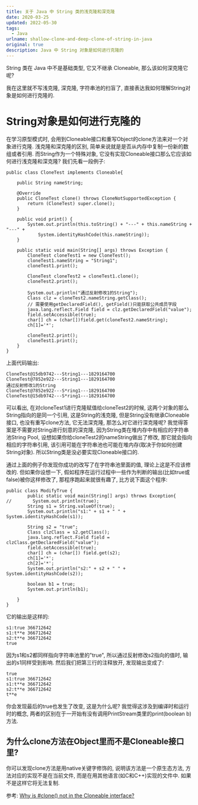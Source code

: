 ```yaml
---
title: 关于 Java 中 String 类的浅克隆和深克隆
date: 2020-03-25
updated: 2022-05-30
tags:
  - Java
urlname: shallow-clone-and-deep-clone-of-string-in-java
original: true
description: Java 中 String 对象是如何进行克隆的
---
```

String 类在 Java 中不是基础类型, 它又不继承 Cloneable, 那么该如何深克隆它呢? 
<!--more-->
我在这里就不写浅克隆, 深克隆, 字符串池的扫盲了, 直接表达我如何理解String对象是如何进行克隆的.
# String对象是如何进行克隆的 
在学习原型模式时, 会用到Cloneable接口和重写Object的clone方法来对一个对象进行克隆. 浅克隆和深克隆的区别, 简单来说就是是否从内存中复制一份新的数组或者引用. 而String作为一个特殊对象, 它没有实现Cloneable接口那么它应该如何进行浅克隆和深克隆? 
我们先看一段例子: 
~~~
public class CloneTest implements Cloneable{
    
    public String nameString;

    @Override
    public CloneTest clone() throws CloneNotSupportedException {
        return (CloneTest) super.clone();
    }

    public void print() {
        System.out.println(this.toString() + "---" + this.nameString + "---" +
            System.identityHashCode(this.nameString));
    }
    
    public static void main(String[] args) throws Exception {
        CloneTest cloneTest1 = new CloneTest();
        cloneTest1.nameString = "String1";
        cloneTest1.print();
        
        CloneTest cloneTest2 = cloneTest1.clone();
        cloneTest2.print();
  
        System.out.println("通过反射修改1的String");
        Class clz = cloneTest2.nameString.getClass();
        // 需要使用getDeclaredField(), getField()只能获取公共成员字段
        java.lang.reflect.Field field = clz.getDeclaredField("value");
        field.setAccessible(true);
        char[] ch = (char[])field.get(cloneTest2.nameString);
        ch[1]='*';

        cloneTest2.print();
        cloneTest1.print();
    }
}
~~~
上面代码输出:
~~~
CloneTest@15db9742---String1---1829164700
CloneTest@7852e922---String1---1829164700
通过反射修改1的String
CloneTest@7852e922---S*ring1---1829164700
CloneTest@15db9742---S*ring1---1829164700
~~~
可以看出, 在对cloneTest1进行克隆赋值给cloneTest2的时候, 这两个对象的那么String指向的是同一个引用, 这是String的浅克隆, 但是String没有继承Cloneable接口, 也没有重写clone方法, 它无法深克隆, 那怎么对它进行深克隆呢? 我觉得答案是不需要对String进行刻意的深克隆, 因为String类在堆内存中有相应的字符串池String Pool, 设想如果你给cloneTest2的nameString做出了修改, 那它就会指向相应的字符串引用, 该引用可能在字符串池也可能在堆内存(取决于你如何创建String对象). 所以String类是没必要实现Cloneable接口的. 

通过上面的例子你发现你成功的改写了在字符串池里面的值, 理论上这是不应该修改的. 但如果你设想一下, 假如程序在运行过程中一些作为判断的输出(比如true或false)被你这样修改了, 那程序跑起来就很有趣了, 比方说下面这个程序: 
~~~
public class ModifyTrue {
        public static void main(String[] args) throws Exception{
//        System.out.println(true);
        String s1 = String.valueOf(true);
        System.out.println("s1:" + s1 + " " + System.identityHashCode(s1));
        
        String s2 = "true";
        Class clzClass = s2.getClass();
        java.lang.reflect.Field field = clzClass.getDeclaredField("value");
        field.setAccessible(true);
        char[] ch = (char[]) field.get(s2);
        ch[1]='*';
        ch[2]='*';
        System.out.println("s2:" + s2 + " " + System.identityHashCode(s2));
        
        boolean b1 = true;
        System.out.println(b1);
        
    }
}
~~~
它的输出是这样的: 
~~~
s1:true 366712642
s1:t**e 366712642
s2:t**e 366712642
true
~~~
因为s1和s2都同样指向字符串池里的"true", 所以通过反射修改s2指向的值时, 输出的s1同样受到影响. 然后我们把第三行的注释放开, 发现输出变成了: 
~~~
true
s1:true 366712642
s1:t**e 366712642
s2:t**e 366712642
t**e
~~~
你会发现最后的true也发生了改变, 这是为什么呢? 我觉得这涉及到编译时和运行时的概念, 两者的区别在于一开始有没有调用PrintStream类里的print(boolean b)方法. 

## 为什么clone方法在Object里而不是Cloneable接口里?
你可以发现clone方法是用native关键字修饰的, 说明该方法是一个原生态方法, 方法对应的实现不是在当前文件, 而是在用其他语言(如C和C++)实现的文件中. 如果不是这样它将无法复制. 

参考: [Why is #clone() not in the Cloneable interface?](https://stackoverflow.com/questions/13670152/why-is-clone-not-in-the-cloneable-interface)